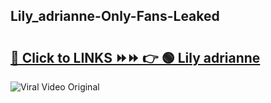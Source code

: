 
 ## Lily_adrianne-Only-Fans-Leaked

# <h2><a href="https://clipsfans.com/Lily_adrianne&ref=git">🔗 Click to LINKS ⏩⏩ 👉 🟢 Lily adrianne </a></h2>

<a href="https://clipsfans.com/Lily_adrianne&ref=git" rel="nofollow" data-target="animated-image.originalLink"><img src="https://i.ibb.co.com/xMMVF88/686577567.gif" alt="Viral Video Original" style="max-width: 100%; display: inline-block;" data-target="animated-image.originalImage"></a>
